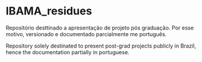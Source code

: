 # IBAMA_residues
Repositório desttinado a apresentação de projeto pós graduação. Por esse motivo, versionado e documentado parcialmente me português.

Repository solely destinated to present post-grad projects publicly in Brazil, hence the documentation partially in portuguese.
